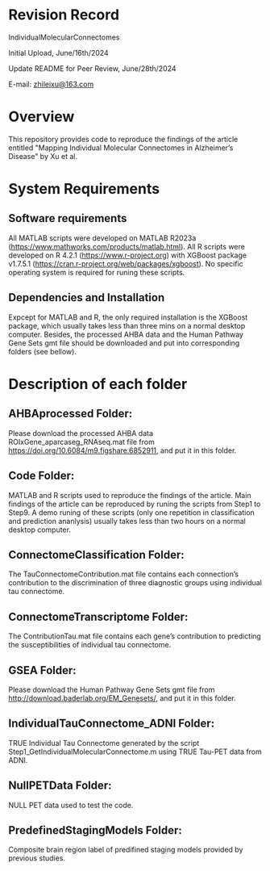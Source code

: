 # Revision Record
IndividualMolecularConnectomes

Initial Upload, June/16th/2024

Update README for Peer Review, June/28th/2024

E-mail: zhileixu@163.com

# Overview
This repository provides code to reproduce the findings of the article entitled "Mapping Individual Molecular Connectomes in Alzheimer’s Disease" by Xu et al.

# System Requirements

## Software requirements
All MATLAB scripts were developed on MATLAB R2023a (https://www.mathworks.com/products/matlab.html). All R scripts were developed on R 4.2.1 (https://www.r-project.org) with XGBoost package v1.7.5.1 (https://cran.r-project.org/web/packages/xgboost). No specific operating system is required for runing these scripts.

## Dependencies and Installation
Expcept for MATLAB and R, the only required installation is the XGBoost package, which usually takes less than three mins on a normal desktop computer. Besides, the processed AHBA data and the Human Pathway Gene Sets gmt file should be downloaded and put into corresponding folders (see bellow).

# Description of each folder

## AHBAprocessed Folder:

Please download the processed AHBA data ROIxGene_aparcaseg_RNAseq.mat file from https://doi.org/10.6084/m9.figshare.6852911, and put it in this folder.

## Code Folder:

MATLAB and R scripts used to reproduce the findings of the article. Main findings of the article can be reproduced by runing the scripts from Step1 to Step9. A demo runing of these scripts (only one repetition in classification and prediction ananlysis) usually takes less than two hours on a normal desktop computer.

## ConnectomeClassification Folder:

The TauConnectomeContribution.mat file contains each connection’s contribution to the discrimination of three diagnostic groups using individual tau connectome.

## ConnectomeTranscriptome Folder:

The ContributionTau.mat file contains each gene’s contribution to predicting the susceptibilities of individual tau connectome.

## GSEA Folder:

Please download the Human Pathway Gene Sets gmt file from http://download.baderlab.org/EM_Genesets/, and put it in this folder.

## IndividualTauConnectome_ADNI Folder:

TRUE Individual Tau Connectome generated by the script Step1_GetIndividualMolecularConnectome.m using TRUE Tau-PET data from ADNI.

## NullPETData Folder:

NULL PET data used to test the code.

## PredefinedStagingModels Folder:

Composite brain region label of predifined staging models provided by previous studies.
